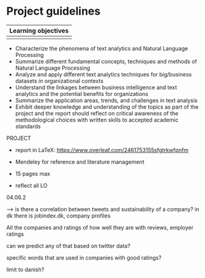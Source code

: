# Project guidelines 

| Learning objectives |
| ------------------- |
|                     |

- Characterize the phenomena of text analytics and Natural Language Processing
- Summarize different fundamental concepts, techniques and methods of Natural Language Processing
- Analyze and apply different text analytics techniques for big/business datasets in organizational contexts
- Understand the linkages between business intelligence and text analytics and the potential benefits for organizations
- Summarize the application areas, trends, and challenges in text analysis
- Exhibit deeper knowledge and understanding of the topics as part of the project and the report should reflect on critical awareness of the methodological choices with written skills to accepted academic standards



PROJECT

- report in LaTeX: https://www.overleaf.com/2461753155sfgtrkwfpnfm

- Mendeley for reference and literature management

- 15 pages max

- reflect all LO

  

04.06.2

—> is there a correlation between tweets and sustainability of a company?
in dk there is jobindex.dk, company profiles

All the companies and ratings of how well they are with reviews, employer ratings

can we predict any of that based on twitter data?

specific words that are used in companies with good ratings?

limit to danish?

